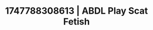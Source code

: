 ---
categories:
- Unspoken desires
- Erotic oil massage
- Erotic tension build
- Cyberpunk intimacy
- Soft domination
image: /assets/images/1747788308613.jpg
layout: post
seo:
  description: Featured content with exclusive ABDL Play, Scat Fetish. HD images available.
  keywords: ABDL Play, Scat Fetish
  og_image: /assets/images/1747788308613.jpg
  schema_type: VisualArtwork
tags:
- ABDL Play
- Scat Fetish
- '#1747788308613'
title: 1747788308613 | ABDL Play Scat Fetish
---